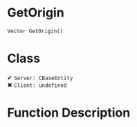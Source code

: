 # GetOrigin
```
Vector GetOrigin()
```
# Class
✔ `Server: CBaseEntity`  
✖ `Client: undefined`  

# Function Description

